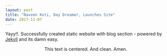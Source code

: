 ```yaml
---
layout: post
title: "Naveen Koti, Day Dreamer, Launches Site"
date: 2017-11-07
---
```


Yayy!!. Successfully created static website with blog section - powered by [Jekyll](http://jekyllrb.com) and its damn easy.
<center>This text is centered.  And clean.  Amen.</center>
